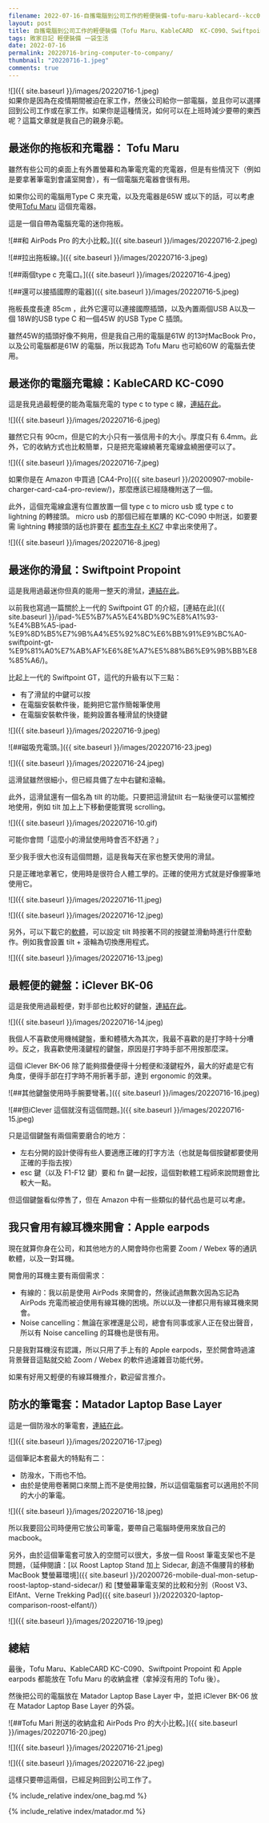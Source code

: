```yaml
---
filename: 2022-07-16-自攜電腦到公司工作的輕便裝備-tofu-maru-kablecard--kcc090-swiftpoint-propoint-matador-laptop-base-layer-.md
layout: post
title: 自攜電腦到公司工作的輕便裝備（Tofu Maru、KableCARD  KC-C090、Swiftpoint Propoint、Matador Laptop Base Layer）
tags: 敗家日記 輕便裝備 一袋生活
date: 2022-07-16
permalink: 20220716-bring-computer-to-company/
thumbnail: "20220716-1.jpeg"
comments: true
---
```


![]({{ site.baseurl }}/images/20220716-1.jpeg)  
如果你是因為在疫情期間被迫在家工作，然後公司給你一部電腦，並且你可以選擇回到公司工作或在家工作。如果你是這種情況，如何可以在上班時減少要帶的東西呢？這篇文章就是我自己的親身示範。

## 最迷你的拖板和充電器： Tofu Maru

雖然有些公司的桌面上有外置螢幕和為筆電充電的充電器，但是有些情況下（例如是要拿著筆電到會議室開會），有一個電腦充電器會很有用。

如果你公司的電腦用Type C 來充電，以及充電器是65W 或以下的話，可以考慮使用[Tofu Maru](https://amzn.to/3VMpFN1) 這個充電器。

這是一個自帶為電腦充電的迷你拖板。

![##和 AirPods Pro 的大小比較。]({{ site.baseurl }}/images/20220716-2.jpeg)

![##拉出拖板線。]({{ site.baseurl }}/images/20220716-3.jpeg)

![##兩個type c 充電口。]({{ site.baseurl }}/images/20220716-4.jpeg)

![##還可以接插國際的電器]({{ site.baseurl }}/images/20220716-5.jpeg)

拖板長度長達 85cm ，此外它還可以連接國際插頭，以及內置兩個USB A以及一個 18W的USB type C 和一個45W 的USB Type C 插頭。

雖然45W的插頭好像不夠用，但是我自己用的電腦是61W 的13吋MacBook Pro，以及公司電腦都是61W 的電腦，所以我認為 Tofu Maru 也可給60W 的電腦去使用。

## 最迷你的電腦充電線：KableCARD  KC-C090

這是我見過最輕便的能為電腦充電的 type c to type c 線，[連結在此](https://amzn.to/3VMpu4j)。

![]({{ site.baseurl }}/images/20220716-6.jpeg)

雖然它只有 90cm，但是它的大小只有一張信用卡的大小。厚度只有 6.4mm。此外，它的收納方式也比較簡單，只是把充電線繞著充電線盒繞圈便可以了。

![]({{ site.baseurl }}/images/20220716-7.jpeg)

如果你是在 Amazon 中買過 [CA4-Pro]({{ site.baseurl }}/20200907-mobile-charger-card-ca4-pro-review/)，那麼應該已經隨機附送了一個。

此外，這個充電線盒還有位置放置一個 type c to micro usb 或 type c to lightning 的轉接頭。 micro usb 的那個已經在單購的 KC-C090 中附送，如要要需 lightning 轉接頭的話也許要在 [都市生存卡 KC7](https://www.card-tec.com/kc7.php) 中拿出來使用了。

![]({{ site.baseurl }}/images/20220716-8.jpeg)

## 最迷你的滑鼠：Swiftpoint Propoint

這是我用過最迷你但真的能用一整天的滑鼠，[連結在此](https://amzn.to/3Vwtfeu)。

以前我也寫過一篇關於上一代的 Swiftpoint GT 的介紹，[連結在此]({{ site.baseurl }}/ipad-%E5%B7%A5%E4%BD%9C%E8%A1%93-%E4%BB%A5-ipad-%E9%8D%B5%E7%9B%A4%E5%92%8C%E6%BB%91%E9%BC%A0-swiftpoint-gt-%E9%81%A0%E7%AB%AF%E6%8E%A7%E5%88%B6%E9%9B%BB%E8%85%A6/)。

比起上一代的 Swiftpoint GT，這代的升級有以下三點：

* 有了滑鼠的中鍵可以按
* 在電腦安裝軟件後，能夠把它當作簡報筆使用
* 在電腦安裝軟件後，能夠設置各種滑鼠的快捷鍵

![]({{ site.baseurl }}/images/20220716-9.jpeg)

![##磁吸充電頭。]({{ site.baseurl }}/images/20220716-23.jpeg)

![]({{ site.baseurl }}/images/20220716-24.jpeg)

這滑鼠雖然很細小，但已經具備了左中右鍵和滾輪。

此外，這滑鼠還有一個名為 tilt 的功能。只要把這滑鼠tilt 右一點後便可以當觸控地使用，例如 tilt 加上上下移動便能實現 scrolling。

![]({{ site.baseurl }}/images/20220716-10.gif)


可能你會問「這麼小的滑鼠使用時會否不舒適？」

至少我手很大也沒有這個問題，這是我每天在家也整天使用的滑鼠。

只是正確地拿著它，使用時是很符合人體工學的。正確的使用方式就是好像握筆地使用它。

![]({{ site.baseurl }}/images/20220716-11.jpeg)

![]({{ site.baseurl }}/images/20220716-12.jpeg)


另外，可以下載它的[軟體](https://www.swiftpoint.com/pages/swiftpoint-software-download)，可以設定 tilt 時按著不同的按鍵並滑動時進行什麼動作。例如我會設置 tilt + 滾輪為切換應用程式。

![]({{ site.baseurl }}/images/20220716-13.jpeg)

## 最輕便的鍵盤：iClever BK-06

這是我使用過最輕便，對手部也比較好的鍵盤，[連結在此](https://amzn.to/3XTFy5Y)。

![]({{ site.baseurl }}/images/20220716-14.jpeg)

我個人不喜歡使用機械鍵盤，重和體積大為其次，我最不喜歡的是打字時十分嘈吵。反之，我喜歡使用淺鍵程的鍵盤，原因是打字時手部不用按那麼深。

這個 iClever BK-06 除了能夠摺疊便得十分輕便和淺鍵程外，最大的好處是它有角度，便得手部在打字時不用折著手部，達到 ergonomic 的效果。

![##其他鍵盤使用時手腕要彎著。]({{ site.baseurl }}/images/20220716-16.jpeg)

![##但iClever 這個就沒有這個問題。]({{ site.baseurl }}/images/20220716-15.jpeg)

只是這個鍵盤有兩個需要磨合的地方：

* 左右分開的設計使得有些人要適應正確的打字方法（也就是每個按鍵都要使用正確的手指去按）
* esc 鍵（以及 F1-F12 鍵）要和 fn 鍵一起按，這個對軟體工程師來說問題會比較大一點。

但這個鍵盤看似停售了，但在 Amazon 中有一些類似的替代品也是可以考慮。

## 我只會用有線耳機來開會：Apple earpods

現在就算你身在公司，和其他地方的人開會時你也需要 Zoom / Webex 等的通訊軟體，以及一對耳機。

開會用的耳機主要有兩個需求：

* 有線的：我以前是使用 AirPods 來開會的，然後試過無數次因為忘記為 AirPods 充電而被迫使用有線耳機的困境。所以以及一律都只用有線耳機來開會。
* Noise cancelling：無論在家裡還是公司，總會有同事或家人正在發出聲音，所以有 Noise cancelling 的耳機也是很有用。

只是我對耳機沒有認識，所以只用了手上有的 Apple earpods，至於開會時過濾背景聲音這點就交給 Zoom / Webex 的軟件過濾雜音功能代勞。

如果有好用又輕便的有線耳機推介，歡迎留言推介。

## 防水的筆電套：Matador Laptop Base Layer

這是一個防潑水的筆電套，[連結在此](https://matadorup.com/products/laptop-base-layer)。

![]({{ site.baseurl }}/images/20220716-17.jpeg)

這個筆記本套最大的特點有二：

* 防潑水，下雨也不怕。
* 由於是使用卷著開口來關上而不是使用拉鍊，所以這個電腦套可以適用於不同的大小的筆電。

![]({{ site.baseurl }}/images/20220716-18.jpeg)

所以我要回公司時便用它放公司筆電，要帶自己電腦時便用來放自己的 macbook。

另外，由於這個筆電套可放入的空間可以很大，多放一個 Roost 筆電支架也不是問題，（延伸閱讀：[以 Roost Laptop Stand 加上 Sidecar, 創造不傷腰背的移動MacBook 雙螢幕環境]({{ site.baseurl }}/20200726-mobile-dual-mon-setup-roost-laptop-stand-sidecar/) 和 [雙螢幕筆電支架的比較和分別（Roost V3、ElfAnt、Verne Trekking Pad]({{ site.baseurl }}/20220320-laptop-comparison-roost-elfant/)）

![]({{ site.baseurl }}/images/20220716-19.jpeg)

## 總結

最後，Tofu Maru、KableCARD  KC-C090、Swiftpoint Propoint 和 Apple earpods 都能放在 Tofu Maru 的收納盒裡（拿掉沒有用的 Tofu 後）。

然後把公司的電腦放在 Matador Laptop Base Layer 中，並把 iClever BK-06 放在 Matador Laptop Base Layer 的外袋。

![##Tofu Mari 附送的收納盒和 AirPods Pro 的大小比較。]({{ site.baseurl }}/images/20220716-20.jpeg)


![]({{ site.baseurl }}/images/20220716-21.jpeg)

![]({{ site.baseurl }}/images/20220716-22.jpeg)

這樣只要帶這兩個，已經足夠回到公司工作了。


{% include_relative index/one_bag.md %}

{% include_relative index/matador.md %}

